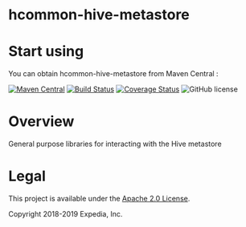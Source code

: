 # hcommon-hive-metastore

# Start using
You can obtain hcommon-hive-metastore from Maven Central :

[![Maven Central](https://maven-badges.herokuapp.com/maven-central/com.hotels/hcommon-hive-metastore/badge.svg?subject=com.hotels:hcommon-hive-metastore)](https://maven-badges.herokuapp.com/maven-central/com.hotels/hcommon-hive-metastore) [![Build Status](https://travis-ci.org/HotelsDotCom/hcommon-hive-metastore.svg?branch=main)](https://travis-ci.org/HotelsDotCom/hcommon-hive-metastore) [![Coverage Status](https://coveralls.io/repos/github/HotelsDotCom/hcommon-hive-metastore/badge.svg?branch=main)](https://coveralls.io/github/HotelsDotCom/hcommon-hive-metastore) ![GitHub license](https://img.shields.io/github/license/HotelsDotCom/hcommon-hive-metastore.svg)

# Overview
General purpose libraries for interacting with the Hive metastore

# Legal
This project is available under the [Apache 2.0 License](http://www.apache.org/licenses/LICENSE-2.0.html).

Copyright 2018-2019 Expedia, Inc.
